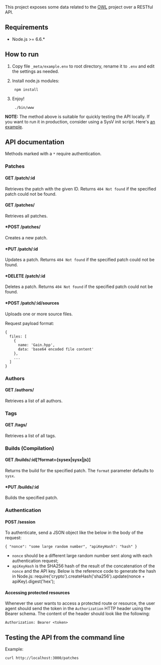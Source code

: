 This project exposes some data related to the [OWL][1] project over a RESTful API.

## Requirements
* Node.js >= 6.6.*

## How to run
1. Copy file `_meta/example.env` to root directory, rename it to `.env` and
   edit the settings as needed.
2. Install node.js modules:

        npm install

3. Enjoy!

        ./bin/www

**NOTE:** The method above is suitable for quickly testing the API locally. If
you want to run it in production, consider using a SysV init script. Here's [an
example](\_meta/init-scripts/owl-api).

## API documentation

Methods marked with a `*` require authentication.

### Patches

#### GET /patch/:id
Retrieves the patch with the given ID. Returns `404 Not found` if the specified
patch could not be found.

#### GET /patches/
Retrieves all patches.

#### \*POST /patches/
Creates a new patch.

#### \*PUT /patch/:id
Updates a patch. Returns `404 Not found` if the specified patch could not be
found.

#### \*DELETE /patch/:id
Deletes a patch.  Returns `404 Not found` if the specified patch could not be
found.

#### \*POST /patch/:id/sources
Uploads one or more source files.

Request payload format:

    {
      files: [
        {
          name: 'Gain.hpp',
          data: 'base64 encoded file content'
        },
        ...
      ]
    }

### Authors

#### GET /authors/
Retrieves a list of all authors.

### Tags

#### GET /tags/
Retrieves a list of all tags.

### Builds (Compilation)

#### GET /builds/:id[?format={sysex|sysx|js}]
Returns the build for the specified patch.
The `format` parameter defaults to `sysx`.

#### \*PUT /builds/:id
Builds the specified patch.

### Authentication

#### POST /session
To authenticate, send a JSON object like the below in the body of the request:

    { "nonce": "some large random number", "apiKeyHash": "hash" }

* `nonce` should be a different large random number sent along with each authentication request;
* `apiKeyHash` is the SHA256 hash of the result of the
concatenation of the `nonce` and the API key. Below is the reference code to generate the hash in Node.js:
        require('crypto').createHash('sha256').update(nonce + apiKey).digest('hex');

#### Accessing protected resources
Whenever the user wants to access a protected route or resource, the user agent
should send the token in the `Authorization` HTTP header using the Bearer
schema. The content of the header should look like the following:

    Authorization: Bearer <token>

## Testing the API from the command line
Example:

    curl http://localhost:3000/patches

[1]: http://hoxtonowl.com/ "Hoxton OpenWare Laboratory"
